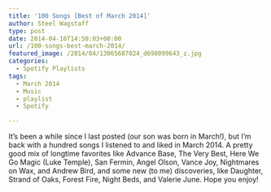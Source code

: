 ```yaml
---
title: '100 Songs [Best of March 2014]'
author: Steel Wagstaff
type: post
date: 2014-04-16T14:50:03+00:00
url: /100-songs-best-march-2014/
featured_image: /2014/04/13065687024_d690099643_z.jpg
categories:
  - Spotify Playlists
tags:
  - March 2014
  - Music
  - playlist
  - Spotify

---
```

It&#8217;s been a while since I last posted (our son was born in March!), but I&#8217;m back with a hundred songs I listened to and liked in March 2014. A pretty good mix of longtime favorites like Advance Base, The Very Best, Here We Go Magic (Luke Temple), San Fermin, Angel Olson, Vance Joy, Nightmares on Wax, and Andrew Bird, and some new (to me) discoveries, like Daughter, Strand of Oaks, Forest Fire, Night Beds, and Valerie June. Hope you enjoy!